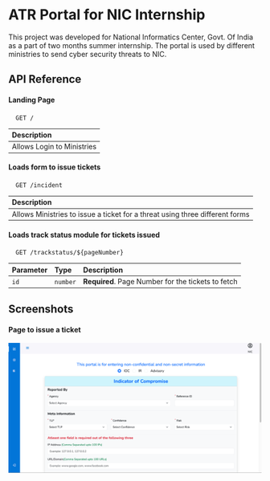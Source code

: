 
# ATR Portal for NIC Internship

This project was developed for National Informatics Center, Govt. Of India as a part of two months summer internship. The portal is used by different ministries to send cyber security threats to NIC.
## API Reference

#### Landing Page

```http
  GET /
```

|  Description                |
|  :------------------------- |
|  Allows Login to Ministries |

#### Loads form to issue tickets

```http
  GET /incident
```

|  Description                |
|  :------------------------- |
|  Allows Ministries to issue a ticket for a threat using three different forms  |

#### Loads track status module for tickets issued

```http
  GET /trackstatus/${pageNumber}
```

| Parameter | Type     | Description                       |
| :-------- | :------- | :-------------------------------- |
| `id`      | `number` | **Required**. Page Number for the tickets to fetch |


## Screenshots
#### Page to issue a ticket
![App Screenshot](screenshots/ioc.png)

